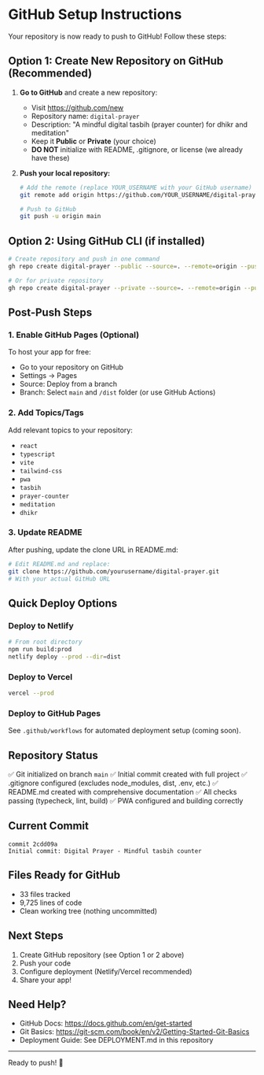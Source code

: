 # GitHub Setup Instructions

Your repository is now ready to push to GitHub! Follow these steps:

## Option 1: Create New Repository on GitHub (Recommended)

1. **Go to GitHub** and create a new repository:
   - Visit https://github.com/new
   - Repository name: `digital-prayer`
   - Description: "A mindful digital tasbih (prayer counter) for dhikr and meditation"
   - Keep it **Public** or **Private** (your choice)
   - **DO NOT** initialize with README, .gitignore, or license (we already have these)

2. **Push your local repository:**
   ```bash
   # Add the remote (replace YOUR_USERNAME with your GitHub username)
   git remote add origin https://github.com/YOUR_USERNAME/digital-prayer.git

   # Push to GitHub
   git push -u origin main
   ```

## Option 2: Using GitHub CLI (if installed)

```bash
# Create repository and push in one command
gh repo create digital-prayer --public --source=. --remote=origin --push

# Or for private repository
gh repo create digital-prayer --private --source=. --remote=origin --push
```

## Post-Push Steps

### 1. Enable GitHub Pages (Optional)
To host your app for free:
- Go to your repository on GitHub
- Settings → Pages
- Source: Deploy from a branch
- Branch: Select `main` and `/dist` folder (or use GitHub Actions)

### 2. Add Topics/Tags
Add relevant topics to your repository:
- `react`
- `typescript`
- `vite`
- `tailwind-css`
- `pwa`
- `tasbih`
- `prayer-counter`
- `meditation`
- `dhikr`

### 3. Update README
After pushing, update the clone URL in README.md:
```bash
# Edit README.md and replace:
git clone https://github.com/yourusername/digital-prayer.git
# With your actual GitHub URL
```

## Quick Deploy Options

### Deploy to Netlify
```bash
# From root directory
npm run build:prod
netlify deploy --prod --dir=dist
```

### Deploy to Vercel
```bash
vercel --prod
```

### Deploy to GitHub Pages
See `.github/workflows` for automated deployment setup (coming soon).

## Repository Status

✅ Git initialized on branch `main`
✅ Initial commit created with full project
✅ .gitignore configured (excludes node_modules, dist, .env, etc.)
✅ README.md created with comprehensive documentation
✅ All checks passing (typecheck, lint, build)
✅ PWA configured and building correctly

## Current Commit

```
commit 2cdd09a
Initial commit: Digital Prayer - Mindful tasbih counter
```

## Files Ready for GitHub

- 33 files tracked
- 9,725 lines of code
- Clean working tree (nothing uncommitted)

## Next Steps

1. Create GitHub repository (see Option 1 or 2 above)
2. Push your code
3. Configure deployment (Netlify/Vercel recommended)
4. Share your app!

## Need Help?

- GitHub Docs: https://docs.github.com/en/get-started
- Git Basics: https://git-scm.com/book/en/v2/Getting-Started-Git-Basics
- Deployment Guide: See DEPLOYMENT.md in this repository

---

Ready to push! 🚀
